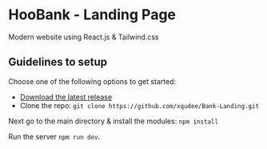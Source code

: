 # HooBank - Landing Page

Modern website using React.js & Tailwind.css</b>

## Guidelines to setup

Choose one of the following options to get started:
* [Download the latest release](https://github.com/xqudee/Bank-Landing/archive/master.zip)
* Clone the repo: `git clone https://github.com/xqudee/Bank-Landing.git`

Next go to the main directory & install the modules: `npm install`

Run the server `npm run dev`.

